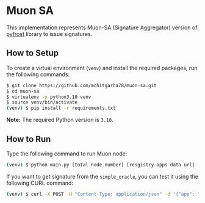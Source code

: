 # Muon SA

This implementation represents Muon-SA (Signature Aggregator) version of [pyfrost](https://github.com/SAYaghoubnejad/pyfrost) library to issue signatures.

## How to Setup

To create a virtual environment (`venv`) and install the required packages, run the following commands:

```bash
$ git clone https://github.com/mchitgarha78/muon-sa.git 
$ cd muon-sa
$ virtualenv -p python3.10 venv
$ source venv/bin/activate
(venv) $ pip install -r requirements.txt
```

**Note:** The required Python version is `3.10`.


## How to Run

Type the following command to run Muon node:

```bash
(venv) $ python main.py [total node number] [resgistry apps data url]
```

If you want to get signature from the `simple_oracle`, you can test it using the following CURL command:
```bash
(venv) $ curl -X POST -H "Content-Type: application/json" -d '{"app": "simple_oracle", "method": "price", "reqId": "12345", "data": {"params": {"unit": "USD", "token": "BNB"}, "result": {"price":267},"signParams":[{"name":"appId","type":"uint256","value":"55248038324285368712633359989377918216711324138169494581107010692219814301235"},{"name":"reqId","type":"uint256","value":"12345"},{"type":"uint32","value":227},{"type":"string","value":"BNB"},{"type":"string","value":"USD"}],"hash":"0x7e92cff17408096d2fa9c73b7a818a1c51f0eeeab5a91c19d60cf8395a5a6c53"}}' http://127.0.0.1:5040/v1/
```


